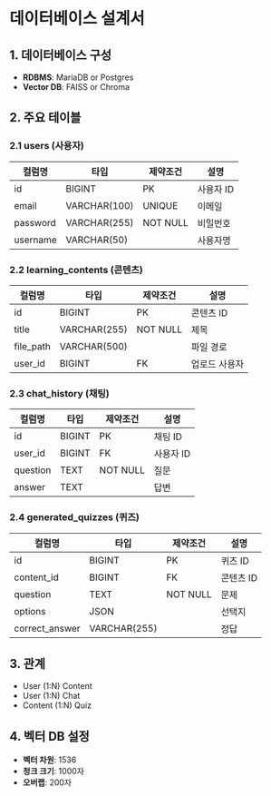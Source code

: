 # 데이터베이스 설계서

## 1. 데이터베이스 구성

- **RDBMS**: MariaDB or Postgres
- **Vector DB**: FAISS or Chroma

## 2. 주요 테이블

### 2.1 users (사용자)
| 컬럼명 | 타입 | 제약조건 | 설명 |
|--------|------|----------|------|
| id | BIGINT | PK | 사용자 ID |
| email | VARCHAR(100) | UNIQUE | 이메일 |
| password | VARCHAR(255) | NOT NULL | 비밀번호 |
| username | VARCHAR(50) | | 사용자명 |

### 2.2 learning_contents (콘텐츠)
| 컬럼명 | 타입 | 제약조건 | 설명 |
|--------|------|----------|------|
| id | BIGINT | PK | 콘텐츠 ID |
| title | VARCHAR(255) | NOT NULL | 제목 |
| file_path | VARCHAR(500) | | 파일 경로 |
| user_id | BIGINT | FK | 업로드 사용자 |

### 2.3 chat_history (채팅)
| 컬럼명 | 타입 | 제약조건 | 설명 |
|--------|------|----------|------|
| id | BIGINT | PK | 채팅 ID |
| user_id | BIGINT | FK | 사용자 ID |
| question | TEXT | NOT NULL | 질문 |
| answer | TEXT | | 답변 |

### 2.4 generated_quizzes (퀴즈)
| 컬럼명 | 타입 | 제약조건 | 설명 |
|--------|------|----------|------|
| id | BIGINT | PK | 퀴즈 ID |
| content_id | BIGINT | FK | 콘텐츠 ID |
| question | TEXT | NOT NULL | 문제 |
| options | JSON | | 선택지 |
| correct_answer | VARCHAR(255) | | 정답 |

## 3. 관계

- User (1:N) Content
- User (1:N) Chat
- Content (1:N) Quiz

## 4. 벡터 DB 설정

- **벡터 차원**: 1536
- **청크 크기**: 1000자
- **오버랩**: 200자